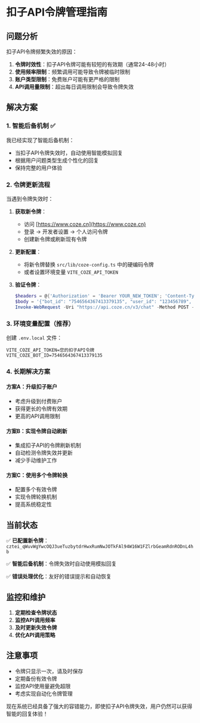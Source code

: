 # 扣子API令牌管理指南

## 问题分析

扣子API令牌频繁失效的原因：

1. **令牌时效性**：扣子API令牌可能有较短的有效期（通常24-48小时）
2. **使用频率限制**：频繁调用可能导致令牌被临时限制
3. **账户类型限制**：免费账户可能有更严格的限制
4. **API调用量限制**：超出每日调用限制会导致令牌失效

## 解决方案

### 1. 智能后备机制 ✅

我已经实现了智能后备机制：
- 当扣子API令牌失效时，自动使用智能模拟回复
- 根据用户问题类型生成个性化的回复
- 保持完整的用户体验

### 2. 令牌更新流程

当遇到令牌失效时：

1. **获取新令牌**：
   - 访问 [https://www.coze.cn](https://www.coze.cn)
   - 登录 → 开发者设置 → 个人访问令牌
   - 创建新令牌或刷新现有令牌

2. **更新配置**：
   - 将新令牌替换 `src/lib/coze-config.ts` 中的硬编码令牌
   - 或者设置环境变量 `VITE_COZE_API_TOKEN`

3. **验证令牌**：
   ```powershell
   $headers = @{'Authorization' = 'Bearer YOUR_NEW_TOKEN'; 'Content-Type' = 'application/json'}
   $body = '{"bot_id": "7546564367413379135", "user_id": "123456789", "stream": false, "additional_messages": [{"content": "hello", "content_type": "text", "role": "user", "type": "question"}], "parameters": {}}'
   Invoke-WebRequest -Uri "https://api.coze.cn/v3/chat" -Method POST -Headers $headers -Body $body
   ```

### 3. 环境变量配置（推荐）

创建 `.env.local` 文件：
```env
VITE_COZE_API_TOKEN=您的扣子API令牌
VITE_COZE_BOT_ID=7546564367413379135
```

### 4. 长期解决方案

#### 方案A：升级扣子账户
- 考虑升级到付费账户
- 获得更长的令牌有效期
- 更高的API调用限制

#### 方案B：实现令牌自动刷新
- 集成扣子API的令牌刷新机制
- 自动检测令牌失效并更新
- 减少手动维护工作

#### 方案C：使用多个令牌轮换
- 配置多个有效令牌
- 实现令牌轮换机制
- 提高系统稳定性

## 当前状态

✅ **已配置新令牌**：`cztei_qWuvWgYwcOQJ3ueTuzbytdrHwxRumNwJOTkFAl94W16W1FZlrbGeamRdnRODnL4hb`

✅ **智能后备机制**：令牌失效时自动使用模拟回复

✅ **错误处理优化**：友好的错误提示和自动恢复

## 监控和维护

1. **定期检查令牌状态**
2. **监控API调用频率**
3. **及时更新失效令牌**
4. **优化API调用策略**

## 注意事项

- 令牌只显示一次，请及时保存
- 定期备份有效令牌
- 监控API使用量避免超限
- 考虑实现自动化令牌管理

现在系统已经具备了强大的容错能力，即使扣子API令牌失效，用户仍然可以获得智能的回复体验！
